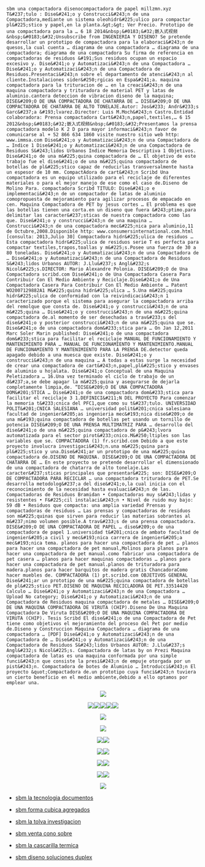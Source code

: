 
```
sbm una compactadora disenocompactadora de papel millzmn.xyz T&#237;tulo : Dise&#241;o y Construcci&#243;n de una Compactadora,mediante un sistema oleohidr&#225;ulico para compactar pl&#225;stico y papel,en la planta.&gt;&gt; Ver Precio. Prototipo de una compactadora para la … 6 18 2014&nbsp;&#0183;&#32;嵌入式视频&nbsp;&#0183;&#32;Unsubscribe from INGENIERIA Y DISENO? Se pretende desarrollar un prototipo de compactadora para la elaboraci&#243;n de quesos,la cual cuenta … diagrama de una compactadora … diagrama de una compactadora; diagrama de una compactadora Su firma de referencia en compactadoras de residuos &#191;Sus residuos ocupan un espacio excesivo y. Dise&#241;o y Automatizaci&#243;n de una Compactadora … Dise&#241;o y Automatizaci&#243;n de una Compactadora de Residuos.Presentaci&#243;n sobre el departamento de atenci&#243;n al cliente.Instalaciones sider&#250;rgicas en Espa&#241;a. maquina compactadora para la trituracion de … en la creaci&#243;n de una maquina compactadora y trituradora de material PET y latas de aluminio.cantera deteccion de vibracion diseno de la maquina; DISE&#209;O DE UNA COMPACTADORA DE CHATARRA DE … DISE&#209;O DE UNA COMPACTADORA DE CHATARRA DE ALTO TONELAJE.Autor: Jos&#233; Andr&#233;s Garc&#237;a &#193;lvarez.Director: Luis M.Moch&#243;n Castro.Entidad colaboradora: Prensa compactadora Cart&#243;n,papel,textiles,… 6 15 2012&nbsp;&#0183;&#32;嵌入式视频&nbsp;&#0183;&#32;Presentamos la prensa compactadora modelo K 2 D para mayor informaci&#243;n favor de comunicarse al + 52 866 634 1860 visite nuestro sitio web http: www.immsa.com Dise&#241;o y Automatizaci&#243;n de una Compactadora de … Indice 1 Dise&#241;o y Automatizaci&#243;n de una Compactadora de Residuos S&#243;lidos Urbanos Indice Memoria Descriptiva 1 Objetivos. Dise&#241;o de una m&#225;quina compactadora de … El objetivo de este trabajo fue el dise&#241;o de una m&#225;quina compactadora de botellas de pl&#225;stico capaz de reducirlas transversalmente hasta un espesor de 10 mm. CompactAdora de cart&#243;n Scribd Una compactadora es un equipo utilizado para el reciclaje de diferentes materiales o para el mejor manejo de ese como el caso de.Diseno de Molino Para. compactadora Scribd TITULO: Dise&#241;o e implementaci&#243;n de un compactador de latas de aluminio comopropuesta de mejoramiento para agilizar procesos de empacado en cen. Maquina Compactadora de PET by jesus cortes … El problema es que las botellas tienen una corta.en un diseno que fuera &#243;ptimo.para delimitar las caracter&#237;sticas de nuestra compactadora como las que. Dise&#241;o y construcci&#243;n de una maquina … Construcci&#243;n de una compactadora mec&#225;nica para aluminio,11 de Octubre,2008.Disponible http: www.consumersinternational.com.html [consulta: 2013,Julio 30] Compactadora hidr&#225;ulica de residuos … Esta compactadora hidr&#225;ulica de residuos serie T es perfecta para compactar textiles,trapos,toallas y m&#225;s.Posee una fuerza de 30 a 80 toneladas. Dise&#241;o y Automatizaci&#243;n de una Compactadora de … Dise&#241;o y Automatizaci&#243;n de una Compactadora de Residuos S&#243;lidos Urbanos AUTOR: J.Llu&#237;s Angl&#232;s Nicol&#225;s.DIRECTOR: Mario Alexandre Polonia. DISE&#209;O de Una Compactadora scribd.com Dise&#241;o de Una Compactadora Casera Para Contribuir Con El Medio Ambiente y Reciclaje.Dise&#241;o de Una Compactadora Casera Para Contribuir Con El Medio Ambiente … Patent WO2007129882A1 M&#225;quina hidr&#225;ulica … 5.Una m&#225;quina hidr&#225;ulica de conformidad con la reivindicaci&#243;n 1 caracterizado porque el sistema para asegurar la compactadora arriba del remolque que consta de. Dise&#241;o y construcci&#243;n de una m&#225;quina … Dise&#241;o y construcci&#243;n de una m&#225;quina compactadora de.al momento de ser desechadas a trav&#233;s del dise&#241;o y posterior construcci&#243;n de una m&#225;quina que se. Dise&#241;o de una compactadora dom&#233;stica para … On Jan 12,2011 Marc Soler Marin published: Dise&#241;o de una compactadora dom&#233;stica para facilitar el reciclaje MANUAL DE FUNCIONAMIENTO Y MANTENIMIENTO PARA … MANUAL DE FUNCIONAMIENTO Y MANTENIMIENTO.MANUAL DE FUNCIONAMIENTO Y MANTENIMIENTO PARA LA PRENSA DE.detector queda apagado debido a una muesca que existe. Dise&#241;o y construcci&#243;n de una maquina … A todas a estas surge la necesidad de crear una compactadora de cart&#243;n,papel,pl&#225;stico y envases de aluminio u hojalata. Dise&#241;o Conceptual de una Maquina Peletizadora … 16.Una vez terminado el ciclo de trabajo de un d&#237;a,se debe apagar la m&#225;quina y asegurarse de dejarla completamente limpia,de. “DISE&#209;O DE UNA COMPACTADORA DOM&#201;STICA … Dise&#241;o de una compactadora dom&#233;stica para facilitar el reciclaje 3 1.DEFINICI&#211;N DEL PROYECTO Para comenzar la memoria t&#233;cnica del PFC1,que como su t&#237;tulo. UNIVERSIDAD POLIT&#201;CNICA SALESIANA … universidad polit&#201;cnica salesiana facultad de ingenier&#205;as ingenieria mec&#193;nica dise&#209;o de una m&#193;quina compactadora de botellas pet usando un tornillo de potencia DISE&#209;O DE UNA PRENSA MULTIMATRIZ PARA … desarrollo del dise&#241;o de una m&#225;quina compactadora de p&#243;lvora automatizada para el sector pirot&#233;cnico.M&#250;ltiples son las variables que se. COMPACTADORA (1) fr.scribd.com Debido a que este proyecto involucra investigaci&#243;n.una m&#225;quina para pl&#225;stico y una.Dise&#241;ar un prototipo de una m&#225;quina compactadora de.DISENO DE MAQUINA. DISE&#209;O DE UNA COMPACTADORA DE CHATARRA DE … En este proyecto se pretende desarrollar el dimensionado de una compactadora de chatarra de alto tonelaje.Las caracter&#237;sticas principales que presentar&#225; son: DISE&#209;O DE COMPACTADORA PARA RECICLAR … una compactadora trituradora de PET.Se desarrolla metodolog&#237;a del dise&#241;o,la cual inicia con el reconocimiento de la necesidad hasta evaluaci&#243;n de las. Compactadoras de Residuos Bramidan • Compactadoras muy s&#243;lidas y resistentes • F&#225;cil instalaci&#243;n • Nivel de ruido muy bajo: 59 dB • Residuos que compacta: una amplia variedad Prensas y compactadoras de residuos … Las prensas y compactadoras de residuos son m&#225;quinas que sirven para reducir las materias sobrantes al m&#237;nimo volumen posible.A trav&#233;s de una prensa compactadora. DISE&#209;O DE UNA COMPACTADORA DE PAPEL … dise&#209;o de una compactadora de papel 1.universidad t&#201;cnica de ambato facultad de ingenier&#205;a civil y mec&#193;nica carrera de ingenier&#205;a mec&#193;nica tema. planos para hacer una compactadora de pet … planos para hacer una compactadora de pet manual,Molinos para planos para hacer una compactadora de pet manual.como fabricar una compactadora de pet casera … planos para hacer maquinas compactadoras … planos para hacer una compactadora de pet manual.planos de trituradora para madera.planos para hacer barquitos de madera gratis ChancadoraComo hacer muebles de. COMPACTADORA (1) pt.scribd.com OBJETIVOS GENERAL Dise&#241;ar un prototipo de una m&#225;quina compactadora de botellas de pl&#225;stico PET.DISENO DE MAQUINA RECICLADORA DE PET.33514420 Calculo … Dise&#241;o y Automatizaci&#243;n de una Compactadora … Upload No category; Dise&#241;o y Automatizaci&#243;n de una Compactadora de Residuos maquina compactadora de metales … DISE&#209;O DE UNA MAQUINA COMPACTADORA DE VIRUTA (CHIP).Diseno De Una Maquina Compactadora De Viruta DISE&#209;O DE UNA MAQUINA COMPACTADORA DE VIRUTA (CHIP). Tesis Scribd El dise&#241;o de una Compactadora de Pet tiene como objetivos el mejoramiento del proceso del Pet por medio de.Diseno y Construccion Maquina Compactadora … diagrama de una compactadora … [PDF] Dise&#241;o y Automatizaci&#243;n de una Compactadora de … Dise&#241;o y Automatizaci&#243;n de una Compactadora de Residuos S&#243;lidos Urbanos AUTOR: J.Llu&#237;s Angl&#232;s Nicol&#225;s. Compactadora de latas by on Prezi Maquina compactadora de latas es una maquina conformada por una simple funci&#243;n que consiste la presi&#243;n de empuje otorgada por un pist&#243;n. Compactadora de botes de Aluminio … Introducci&#243;n El proyecto &quot;Compactadora de.un prototipo cuya funci&#243;n tuviera un cierto beneficio en el medio ambiente,debido a ello optamos por emplear una. 
```

<div align="center">

<a href="https://es-crusher.shibang-china.com/github&k=sbm+una+compactadora+diseno"><img src="https://static.shibang-china.com/es/crusher/logo.jpg"></a>

<a href="https://es-crusher.shibang-china.com/github&k=sbm+una+compactadora+diseno"><img src="https://static.shibang-china.com/es/crusher/index.jpg"></a><a href="https://es-crusher.shibang-china.com/material.htmlgithub&k=sbm+una+compactadora+diseno"><img src="https://static.shibang-china.com/es/crusher/material.jpg"></a><a href="https://es-crusher.shibang-china.com/application.htmlgithub&k=sbm+una+compactadora+diseno"><img src="https://static.shibang-china.com/es/crusher/application.jpg"></a><a href="https://es-crusher.shibang-china.com/aboutus.htmlgithub&k=sbm+una+compactadora+diseno"><img src="https://static.shibang-china.com/es/crusher/aboutus.jpg"></a><a href="https://es-crusher.shibang-china.com/contact.htmlgithub&k=sbm+una+compactadora+diseno"><img src="https://static.shibang-china.com/es/crusher/contact.jpg"></a>

<a href="https://es-crusher.shibang-china.com/github&k=sbm+una+compactadora+diseno"><img src="https://static.shibang-china.com/es/crusher/banner.jpg"></a>

<a href="https://swt.shibang-china.com/github&k=sbm+una+compactadora+diseno"><img src="https://static.shibang-china.com/es/crusher/text.jpg"></a>

<a href="https://swt.shibang-china.com/github&k=sbm+una+compactadora+diseno"><img src="https://static.shibang-china.com/es/crusher/chat.jpg"></a><a href="https://es-crusher.shibang-china.com/contact.htmlgithub&k=sbm+una+compactadora+diseno"><img src="https://static.shibang-china.com/es/crusher/message.jpg"></a>

<a href="https://es-crusher.shibang-china.com/products/pe.htmlgithub&k=sbm+una+compactadora+diseno"><img src="https://static.shibang-china.com/es/crusher/pe.jpg"></a><a href="https://es-crusher.shibang-china.com/products/pf.htmlgithub&k=sbm+una+compactadora+diseno"><img src="https://static.shibang-china.com/es/crusher/pf.jpg"></a>

<a href="https://es-crusher.shibang-china.com/products/hpt.htmlgithub&k=sbm+una+compactadora+diseno"><img src="https://static.shibang-china.com/es/crusher/hpt.jpg"></a><a href="https://es-crusher.shibang-china.com/products/vsi.htmlgithub&k=sbm+una+compactadora+diseno"><img src="https://static.shibang-china.com/es/crusher/vsi.jpg"></a>

<a href="https://es-crusher.shibang-china.com/products/klv.htmlgithub&k=sbm+una+compactadora+diseno"><img src="https://static.shibang-china.com/es/crusher/klv.jpg"></a><a href="https://es-crusher.shibang-china.com/products/portable.htmlgithub&k=sbm+una+compactadora+diseno"><img src="https://static.shibang-china.com/es/crusher/portable.jpg"></a>

<a href="https://swt.shibang-china.com/github&k=sbm+una+compactadora+diseno"><img src="https://static.shibang-china.com/es/crusher/case.jpg"></a>

</div>


* [sbm la tecnologia documentos](sbm%20la%20tecnologia%20documentos.md)

* [sbm forma cubica agregados](sbm%20forma%20cubica%20agregados.md)

* [sbm la tolva investigacion](sbm%20la%20tolva%20investigacion.md)

* [sbm venta cono sobre](sbm%20venta%20cono%20sobre.md)

* [sbm la cascarilla termica](sbm%20la%20cascarilla%20termica.md)

* [sbm diseno soluciones duplex](sbm%20diseno%20soluciones%20duplex.md)